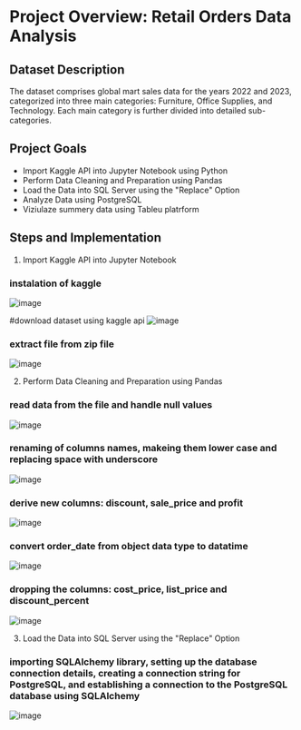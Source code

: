 # Project Overview: Retail Orders Data Analysis
## Dataset Description
The dataset comprises global mart sales data for the years 2022 and 2023, categorized into three main categories: Furniture, Office Supplies, and Technology. Each main category is further divided into detailed sub-categories.

## Project Goals
- Import Kaggle API into Jupyter Notebook using Python
- Perform Data Cleaning and Preparation using Pandas
- Load the Data into SQL Server using the "Replace" Option
- Analyze Data using PostgreSQL
- Viziulaze summery data using Tableu platrform
  
## Steps and Implementation

1. Import Kaggle API into Jupyter Notebook
   
### instalation of kaggle
![image](https://github.com/marta1895/Retail_Orders_Project/assets/141928743/6648685d-e526-4bcf-be9b-2f71bbab61ac)

#download dataset using kaggle api
![image](https://github.com/marta1895/Retail_Orders_Project/assets/141928743/2400cd12-7fcf-4227-a30a-97d5dbbfb06b)

### extract file from zip file
![image](https://github.com/marta1895/Retail_Orders_Project/assets/141928743/d8c4ab84-7836-4965-a824-293cddb2f487)

2. Perform Data Cleaning and Preparation using Pandas
   
### read data from the file and handle null values
![image](https://github.com/marta1895/Retail_Orders_Project/assets/141928743/f08cab01-c388-4122-ad09-d0762558fb4a)

### renaming of columns names, makeing them lower case and replacing space with underscore 
![image](https://github.com/marta1895/Retail_Orders_Project/assets/141928743/9aaad536-3ad8-4140-b375-5f0183832b42)

### derive new columns: discount, sale_price and profit
![image](https://github.com/marta1895/Retail_Orders_Project/assets/141928743/a01667f5-17a2-4858-bd31-d9e5b95036f2)

### convert order_date from object data type to datatime
![image](https://github.com/marta1895/Retail_Orders_Project/assets/141928743/b8b071a8-51d2-4e69-aca8-cbf4abf157d6)

### dropping the columns: cost_price, list_price and discount_percent
![image](https://github.com/marta1895/Retail_Orders_Project/assets/141928743/573a721a-00b4-4b2a-84d2-c97e93766d21)

3. Load the Data into SQL Server using the "Replace" Option
   
### importing SQLAlchemy library, setting up the database connection details, creating a connection string for PostgreSQL, and establishing a connection to the PostgreSQL database using SQLAlchemy
![image](https://github.com/marta1895/Retail_Orders_Project/assets/141928743/cdabc90f-f7eb-406b-878d-6c74fd556762)



